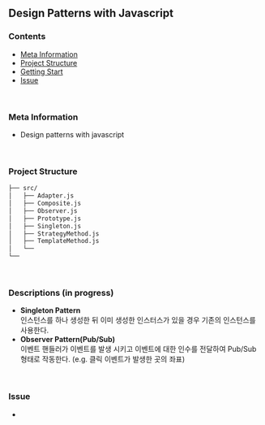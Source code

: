 ## **Design Patterns with Javascript**

### **Contents**

- [Meta Information](#Meta-Information)
- [Project Structure](#Project-structure)
- [Getting Start](#Getting-Start)
- [Issue](#Issue)

</br>

### **Meta Information**

- Design patterns with javascript

</br>

### **Project Structure**

```bash
├── src/
│   ├── Adapter.js
│   ├── Composite.js
│   ├── Observer.js
│   ├── Prototype.js
│   ├── Singleton.js
│   ├── StrategyMethod.js
│   ├── TemplateMethod.js
│   └──
└──
```

</br>

### Descriptions (in progress)

- **Singleton Pattern**  
  인스턴스를 하나 생성한 뒤 이미 생성한 인스터스가 있을 경우 기존의 인스턴스를 사용한다.
- **Observer Pattern(Pub/Sub)**  
  이벤트 핸들러가 이벤트를 발생 시키고 이벤트에 대한 인수를 전달하여 Pub/Sub 형태로 작동한다. (e.g. 클릭 이벤트가 발생한 곳의 좌표)

</br>

### Issue

-
